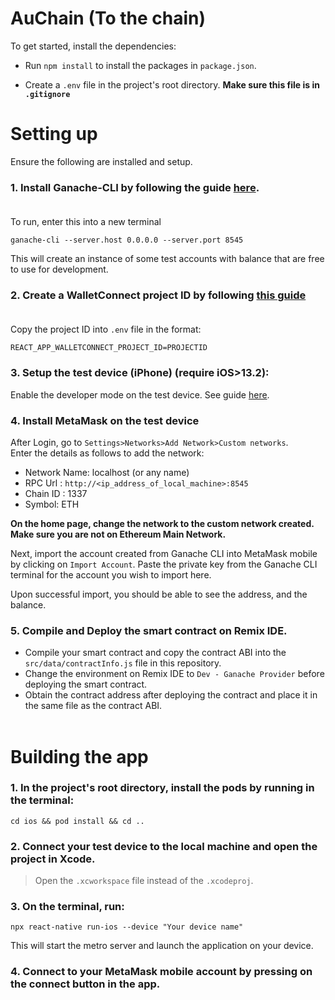 # AuChain (To the chain)

To get started, install the dependencies:

- Run `npm install` to install the packages in `package.json`. 

- Create a `.env` file in the project's root directory. 
**Make sure this file is in `.gitignore`** </br>

# Setting up </br>
Ensure the following are installed and setup.

### **1. Install Ganache-CLI by following the guide [here](https://docs.nethereum.com/en/latest/ethereum-and-clients/ganache-cli/).** </br></br>
To run, enter this into a new terminal
```
ganache-cli --server.host 0.0.0.0 --server.port 8545
```
This will create an instance of some test accounts with balance that are free to use for development.

### **2. Create a WalletConnect project ID by following [this guide](https://docs.walletconnect.com/web3inbox/cloud-setup)**</br></br>
Copy the project ID into `.env` file in the format:</br>
```
REACT_APP_WALLETCONNECT_PROJECT_ID=PROJECTID
```

### **3. Setup the test device (iPhone) (require iOS>13.2):** </br>
Enable the developer mode on the test device. See guide [here](https://developer.apple.com/documentation/xcode/enabling-developer-mode-on-a-device).</br>

### **4. Install MetaMask on the test device** </br>
After Login, go to `Settings>Networks>Add Network>Custom networks`. </br>
Enter the details as follows to add the network:
- Network Name: localhost (or any name)
- RPC Url : `http://<ip_address_of_local_machine>:8545`
- Chain ID : 1337
- Symbol: ETH

**On the home page, change the network to the custom network created. Make sure you are not on Ethereum Main Network.**

Next, import the account created from Ganache CLI into MetaMask mobile by clicking on `Import Account`. Paste the private key from the Ganache CLI terminal for the account you wish to import here. </br>

Upon successful import, you should be able to see the address, and the balance.

### **5. Compile and Deploy the smart contract on Remix IDE.**

- Compile your smart contract and copy the contract ABI into the `src/data/contractInfo.js` file in this repository.
- Change the environment on Remix IDE to `Dev - Ganache Provider` before deploying the smart contract.
- Obtain the contract address after deploying the contract and place it in the same file as the contract ABI.</br></br>


# Building the app

### **1. In the project's root directory, install the pods by running in the terminal:**</br>
```
cd ios && pod install && cd ..
```

### **2. Connect your test device to the local machine and open the project in Xcode.**</br>

>Open the `.xcworkspace` file instead of the `.xcodeproj`.

### **3. On the terminal, run:**</br>
```
npx react-native run-ios --device "Your device name"
```
This will start the metro server and launch the application on your device.

### **4. Connect to your MetaMask mobile account by pressing on the connect button in the app.**


